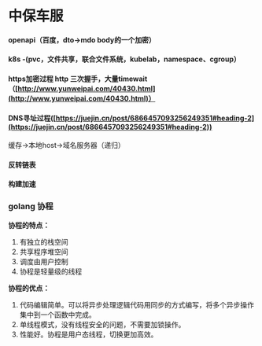 # 中保车服

#### openapi（百度，dto->mdo body的一个加密）

#### k8s -(pvc，文件共享，联合文件系统，kubelab，namespace、cgroup）

#### https加密过程 http 三次握手，大量timewait（[http://www.yunweipai.com/40430.html](http://www.yunweipai.com/40430.html)）

#### DNS寻址过程([https://juejin.cn/post/6866457093256249351#heading-2](https://juejin.cn/post/6866457093256249351#heading-2))

缓存->本地host->域名服务器（递归）

#### 反转链表

#### 构建加速

### golang 协程

**协程的特点：**

1. 有独立的栈空间
2. 共享程序堆空间
3. 调度由用户控制
4. 协程是轻量级的线程

**协程的优点：**

1. 代码编辑简单。可以将异步处理逻辑代码用同步的方式编写，将多个异步操作集中到一个函数中完成。
2. 单线程模式，没有线程安全的问题，不需要加锁操作。
3. 性能好。协程是用户态线程，切换更加高效。
